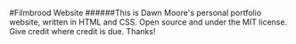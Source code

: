 #Filmbrood Website
######This is Dawn Moore's personal portfolio website, written in HTML and CSS.
Open source and under the MIT license. Give credit where credit is due. Thanks!
